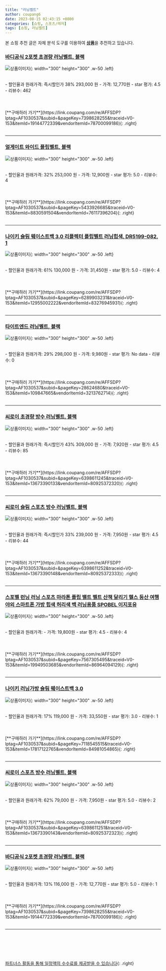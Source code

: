 ```yaml
---
title: "러닝벨트"
author: coupang6
date: 2023-08-15 02:43:15 +0800
categories: [쇼핑, 스포츠/레저]
tags: [쇼핑, 러닝벨트]
---
```


본 쇼핑 추천 글은 자체 분석 도구를 이용하여 [**상품**](https://link.coupang.com/a/bao1ui)을 추천하고 있습니다.

### [바디공식 2포켓 초경량 러닝벨트, 블랙](https://link.coupang.com/re/AFFSDP?lptag=AF1030537&subid=&pageKey=7398628255&traceid=V0-153&itemId=19144772339&vendorItemId=78700099186)

![상품이미지](https://thumbnail9.coupangcdn.com/thumbnails/remote/230x230ex/image/retail/images/463328744080793-c81bea79-fbd3-44b3-a175-64ac09c649b3.jpg){: width="300" height="300" .w-50 .left}


<br>
- 할인율과 원래가격: 즉시할인가 38%  293,000   원
- 가격: 12,770원
- star 평가: 4.5
- 리뷰수: 462
<br>
<br>
<br>
<br>
[**구매하러 가기**](https://link.coupang.com/re/AFFSDP?lptag=AF1030537&subid=&pageKey=7398628255&traceid=V0-153&itemId=19144772339&vendorItemId=78700099186){: .right}
<br>
<br>

---

### [얼게이트 와이드 플립벨트, 블랙](https://link.coupang.com/re/AFFSDP?lptag=AF1030537&subid=&pageKey=5433926685&traceid=V0-153&itemId=8830591504&vendorItemId=76117396204)

![상품이미지](https://thumbnail8.coupangcdn.com/thumbnails/remote/230x230ex/image/rs_quotation_api/youcmr59/c0fcfd9778174f2eb0fbb117770a060b.jpg){: width="300" height="300" .w-50 .left}


<br>
- 할인율과 원래가격: 32%  253,000   원
- 가격: 12,900원
- star 평가: 5.0
- 리뷰수: 4
<br>
<br>
<br>
<br>
[**구매하러 가기**](https://link.coupang.com/re/AFFSDP?lptag=AF1030537&subid=&pageKey=5433926685&traceid=V0-153&itemId=8830591504&vendorItemId=76117396204){: .right}
<br>
<br>

---

### [나이키 슬림 웨이스트백 3.0 리플렉터 플립벨트 러닝힙색, DR5199-082, 1](https://link.coupang.com/re/AFFSDP?lptag=AF1030537&subid=&pageKey=6289903231&traceid=V0-153&itemId=12955002222&vendorItemId=83276945931)

![상품이미지](https://thumbnail9.coupangcdn.com/thumbnails/remote/230x230ex/image/vendor_inventory/75e4/0287100549b785db0f3672cfaa6026c542555bbdca5cc00027db90c3ab14.jpg){: width="300" height="300" .w-50 .left}


<br>
- 할인율과 원래가격: 61%  130,000   원
- 가격: 31,450원
- star 평가: 5.0
- 리뷰수: 4
<br>
<br>
<br>
<br>
[**구매하러 가기**](https://link.coupang.com/re/AFFSDP?lptag=AF1030537&subid=&pageKey=6289903231&traceid=V0-153&itemId=12955002222&vendorItemId=83276945931){: .right}
<br>
<br>

---

### [타이트엔드 러닝벨트, 블랙](https://link.coupang.com/re/AFFSDP?lptag=AF1030537&subid=&pageKey=28624680&traceid=V0-153&itemId=109847665&vendorItemId=3213762714)

![상품이미지](https://thumbnail10.coupangcdn.com/thumbnails/remote/230x230ex/image/product/image/vendoritem/2019/04/12/3213762714/403133e4-dbc0-42ba-b7a1-8850d3e090a6.jpg){: width="300" height="300" .w-50 .left}


<br>
- 할인율과 원래가격: 29%  298,000   원
- 가격: 9,980원
- star 평가: No data
- 리뷰수: 0
<br>
<br>
<br>
<br>
[**구매하러 가기**](https://link.coupang.com/re/AFFSDP?lptag=AF1030537&subid=&pageKey=28624680&traceid=V0-153&itemId=109847665&vendorItemId=3213762714){: .right}
<br>
<br>

---

### [씨로이 초경량 방수 러닝벨트, 블랙](https://link.coupang.com/re/AFFSDP?lptag=AF1030537&subid=&pageKey=6398611245&traceid=V0-153&itemId=13673390133&vendorItemId=80925372320)

![상품이미지](https://thumbnail10.coupangcdn.com/thumbnails/remote/230x230ex/image/retail/images/4266826211252449-210385e4-0c0e-4b5f-9f7f-14207b8f8603.jpg){: width="300" height="300" .w-50 .left}


<br>
- 할인율과 원래가격: 즉시할인가 43%  309,000   원
- 가격: 7,920원
- star 평가: 4.5
- 리뷰수: 85
<br>
<br>
<br>
<br>
[**구매하러 가기**](https://link.coupang.com/re/AFFSDP?lptag=AF1030537&subid=&pageKey=6398611245&traceid=V0-153&itemId=13673390133&vendorItemId=80925372320){: .right}
<br>
<br>

---

### [씨로이 슬림 스포츠 방수 러닝벨트, 블랙](https://link.coupang.com/re/AFFSDP?lptag=AF1030537&subid=&pageKey=6398611252&traceid=V0-153&itemId=13673390148&vendorItemId=80925372333)

![상품이미지](https://thumbnail10.coupangcdn.com/thumbnails/remote/230x230ex/image/retail/images/4265787570161140-a5df86ab-0751-46b9-8116-07ff99bf98a2.jpg){: width="300" height="300" .w-50 .left}


<br>
- 할인율과 원래가격: 즉시할인가 33%  239,000   원
- 가격: 7,950원
- star 평가: 4.5
- 리뷰수: 44
<br>
<br>
<br>
<br>
[**구매하러 가기**](https://link.coupang.com/re/AFFSDP?lptag=AF1030537&subid=&pageKey=6398611252&traceid=V0-153&itemId=13673390148&vendorItemId=80925372333){: .right}
<br>
<br>

---

### [스포벨 런닝 러닝 스포츠 마라톤 플립 밸트 벨트 산책 달리기 헬스 등산 여행 야외 스마트폰 가방 힙색 허리색 백 러닝용품 SPOBEL 이지포유](https://link.coupang.com/re/AFFSDP?lptag=AF1030537&subid=&pageKey=7567305495&traceid=V0-153&itemId=19949503685&vendorItemId=86964094129)

![상품이미지](https://thumbnail6.coupangcdn.com/thumbnails/remote/230x230ex/image/vendor_inventory/9180/3690beff36d88d441d80525d9a7207f0c76d6bb6f41f848aef2d9019d63d.jpg){: width="300" height="300" .w-50 .left}


<br>
- 할인율과 원래가격: 
- 가격: 19,800원
- star 평가: 4.5
- 리뷰수: 4
<br>
<br>
<br>
<br>
[**구매하러 가기**](https://link.coupang.com/re/AFFSDP?lptag=AF1030537&subid=&pageKey=7567305495&traceid=V0-153&itemId=19949503685&vendorItemId=86964094129){: .right}
<br>
<br>

---

### [나이키 러닝가방 슬림 웨이스트백 3.0](https://link.coupang.com/re/AFFSDP?lptag=AF1030537&subid=&pageKey=7118545515&traceid=V0-153&itemId=17817122765&vendorItemId=84981054865)

![상품이미지](https://thumbnail9.coupangcdn.com/thumbnails/remote/230x230ex/image/vendor_inventory/fa98/1381bdf62e77cb1f4ddff36b3de29cc5e2772ecd1545d3672038c3ca196a.jpg){: width="300" height="300" .w-50 .left}


<br>
- 할인율과 원래가격: 17%  119,000   원
- 가격: 33,550원
- star 평가: 3.0
- 리뷰수: 1
<br>
<br>
<br>
<br>
[**구매하러 가기**](https://link.coupang.com/re/AFFSDP?lptag=AF1030537&subid=&pageKey=7118545515&traceid=V0-153&itemId=17817122765&vendorItemId=84981054865){: .right}
<br>
<br>

---

### [씨로이 스포츠 방수 러닝벨트, 블랙](https://link.coupang.com/re/AFFSDP?lptag=AF1030537&subid=&pageKey=6398611251&traceid=V0-153&itemId=13673390143&vendorItemId=80925372323)

![상품이미지](https://thumbnail10.coupangcdn.com/thumbnails/remote/230x230ex/image/retail/images/4704544369710445-12e43f2d-eb61-48ba-908a-ce1189f1beeb.jpg){: width="300" height="300" .w-50 .left}


<br>
- 할인율과 원래가격: 62%  79,000   원
- 가격: 7,950원
- star 평가: 5.0
- 리뷰수: 2
<br>
<br>
<br>
<br>
[**구매하러 가기**](https://link.coupang.com/re/AFFSDP?lptag=AF1030537&subid=&pageKey=6398611251&traceid=V0-153&itemId=13673390143&vendorItemId=80925372323){: .right}
<br>
<br>

---

### [바디공식 2포켓 초경량 러닝벨트, 블랙](https://link.coupang.com/re/AFFSDP?lptag=AF1030537&subid=&pageKey=7398628255&traceid=V0-153&itemId=19144772339&vendorItemId=78700099186)

![상품이미지](https://thumbnail9.coupangcdn.com/thumbnails/remote/230x230ex/image/retail/images/463328744080793-c81bea79-fbd3-44b3-a175-64ac09c649b3.jpg){: width="300" height="300" .w-50 .left}


<br>
- 할인율과 원래가격: 13%  116,000   원
- 가격: 12,770원
- star 평가: 5.0
- 리뷰수: 1
<br>
<br>
<br>
<br>
[**구매하러 가기**](https://link.coupang.com/re/AFFSDP?lptag=AF1030537&subid=&pageKey=7398628255&traceid=V0-153&itemId=19144772339&vendorItemId=78700099186){: .right}
<br>
<br>

---
<br><br><br><br><br> [파트너스 활동을 통해 일정액의 수수료를 제공받을 수 있습니다](https://link.coupang.com/a/bao1ui){: .right}